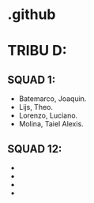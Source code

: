 # .github

# TRIBU D:

## SQUAD 1:
- Batemarco, Joaquin.
- Lijs, Theo.
- Lorenzo, Luciano.
- Molina, Taiel Alexis.

## SQUAD 12:
-
-
-
-
